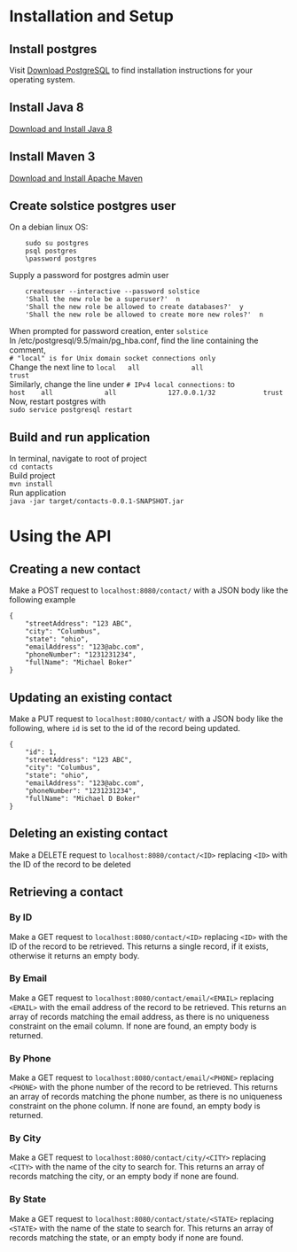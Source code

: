 # Installation and Setup
## Install postgres
Visit [Download PostgreSQL](https://www.postgresql.org/download/) to find installation instructions for your operating system.

## Install Java 8
[Download and Install Java 8](http://www.oracle.com/technetwork/java/javase/downloads/jdk8-downloads-2133151.html)

## Install Maven 3
[Download and Install Apache Maven](https://maven.apache.org/install.html)

## Create solstice postgres user
On a debian linux OS:  
```
    sudo su postgres
    psql postgres
    \password postgres
```  
Supply a password for postgres admin user  
```
    createuser --interactive --password solstice
    'Shall the new role be a superuser?'  n
    'Shall the new role be allowed to create databases?'  y
    'Shall the new role be allowed to create more new roles?'  n
```  
When prompted for password creation, enter `solstice`  
In /etc/postgresql/9.5/main/pg_hba.conf, find the line containing the comment,   
`# "local" is for Unix domain socket connections only`   
Change the next line to
`local   all             all                                     trust`  
Similarly, change the line under `# IPv4 local connections:` to   
`host    all             all             127.0.0.1/32            trust`  
Now, restart postgres with  
`sudo service postgresql restart`
    
## Build and run application
In terminal, navigate to root of project  
`cd contacts`    
Build project  
`mvn install`  
Run application  
`java -jar target/contacts-0.0.1-SNAPSHOT.jar`  
  
    
  
# Using the API
## Creating a new contact
Make a POST request to `localhost:8080/contact/` with a JSON body like the following example
```
{
    "streetAddress": "123 ABC",
    "city": "Columbus",
    "state": "ohio",
    "emailAddress": "123@abc.com",
    "phoneNumber": "1231231234",
    "fullName": "Michael Boker"
}
```

## Updating an existing contact
Make a PUT request to `localhost:8080/contact/` with a JSON body like the following, where `id` is set to the id of the record being updated.
```
{
    "id": 1,
    "streetAddress": "123 ABC",
    "city": "Columbus",
    "state": "ohio",
    "emailAddress": "123@abc.com",
    "phoneNumber": "1231231234",
    "fullName": "Michael D Boker"
}
```

## Deleting an existing contact
Make a DELETE request to `localhost:8080/contact/<ID>` replacing `<ID>` with the ID of the record to be deleted

## Retrieving a contact
### By ID
Make a GET request to `localhost:8080/contact/<ID>` replacing `<ID>` with the ID of the record to be retrieved.  This returns a single record, if it exists, otherwise it returns an empty body.
### By Email
Make a GET request to `localhost:8080/contact/email/<EMAIL>` replacing `<EMAIL>` with the email address of the record to be retrieved.  This returns an array of records matching the email address, as there is no uniqueness constraint on the email column.  If none are found, an empty body is returned.
### By Phone
Make a GET request to `localhost:8080/contact/email/<PHONE>` replacing `<PHONE>` with the phone number of the record to be retrieved. This returns an array of records matching the phone number, as there is no uniqueness constraint on the phone column.  If none are found, an empty body is returned.
### By City
Make a GET request to `localhost:8080/contact/city/<CITY>` replacing `<CITY>` with the name of the city to search for.  This returns an array of records matching the city, or an empty body if none are found.
### By State
Make a GET request to `localhost:8080/contact/state/<STATE>` replacing `<STATE>` with the name of the state to search for.  This returns an array of records matching the state, or an empty body if none are found.

